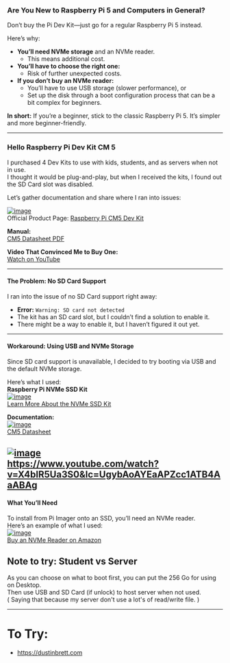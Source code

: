 

### **Are You New to Raspberry Pi 5 and Computers in General?**

Don’t buy the Pi Dev Kit—just go for a regular Raspberry Pi 5 instead.

Here’s why:

- **You’ll need NVMe storage** and an NVMe reader.  
  - This means additional cost.  
- **You’ll have to choose the right one:**  
  - Risk of further unexpected costs.  
- **If you don’t buy an NVMe reader:**  
  - You’ll have to use USB storage (slower performance), or  
  - Set up the disk through a boot configuration process that can be a bit complex for beginners.  

**In short:** If you’re a beginner, stick to the classic Raspberry Pi 5. It’s simpler and more beginner-friendly.

---

### **Hello Raspberry Pi Dev Kit CM 5**

I purchased 4 Dev Kits to use with kids, students, and as servers when not in use.  
I thought it would be plug-and-play, but when I received the kits, I found out the SD Card slot was disabled.  

Let’s gather documentation and share where I ran into issues:

[![image](https://github.com/user-attachments/assets/cf1da926-7616-4860-a202-d432cf385732)](https://www.raspberrypi.com/products/cm5-dev-kit/)  
Official Product Page: [Raspberry Pi CM5 Dev Kit](https://www.raspberrypi.com/products/cm5-dev-kit/)  

**Manual:**  
[CM5 Datasheet PDF](https://datasheets.raspberrypi.com/cm5/cm5-datasheet.pdf)  

**Video That Convinced Me to Buy One:**  
[Watch on YouTube](https://youtu.be/X4blR5Ua3S0)  

---

#### **The Problem: No SD Card Support**

I ran into the issue of no SD Card support right away:  

- **Error:** `Warning: SD card not detected`  
- The kit has an SD card slot, but I couldn’t find a solution to enable it.  
- There might be a way to enable it, but I haven’t figured it out yet.  

---

#### **Workaround: Using USB and NVMe Storage**

Since SD card support is unavailable, I decided to try booting via USB and the default NVMe storage.

Here’s what I used:  
**Raspberry Pi NVMe SSD Kit**  
[![image](https://github.com/user-attachments/assets/06b473e2-53cd-4711-92f7-0f49f526f842)](https://www.raspberrypi.com/products/ssd/)  
[Learn More About the NVMe SSD Kit](https://www.raspberrypi.com/products/ssd/)  

**Documentation:**  
[![image](https://github.com/user-attachments/assets/2dabd2b9-49a6-44c7-9896-c62ece604edb)](https://datasheets.raspberrypi.com/cm5/cm5-datasheet.pdf)  
[CM5 Datasheet](https://datasheets.raspberrypi.com/cm5/cm5-datasheet.pdf)  


[![image](https://github.com/user-attachments/assets/6abac494-3ebf-454f-a0be-78ae71dc0143)](https://www.youtube.com/watch?v=X4blR5Ua3S0&lc=UgybAoAYEaAPZcc1ATB4AaABAg)  
https://www.youtube.com/watch?v=X4blR5Ua3S0&lc=UgybAoAYEaAPZcc1ATB4AaABAg  
---

#### **What You’ll Need**

To install from Pi Imager onto an SSD, you’ll need an NVMe reader.  
Here’s an example of what I used:  
[![image](https://github.com/user-attachments/assets/cbb1fc00-6b7d-4557-92a9-05a62b45327b)](https://amzn.to/49QPcwA)  
[Buy an NVMe Reader on Amazon](https://amzn.to/49QPcwA)  




## Note to try: Student vs Server

As you can choose on what to boot first, you can put the 256 Go for using on Desktop.  
Then use USB and SD Card (if unlock) to host server when not used.  
( Saying that because my server don't use a lot's of read/write file.   )




----------------

# To Try:
- https://dustinbrett.com
